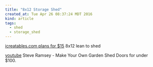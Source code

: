 ```yaml
---
title: "8x12 Storage Shed"
created_at: Tue Apr 26 08:37:24 MDT 2016
kind: article
tags:
  - shed
  - storage_shed
---
```


<a href="https://www.icreatables.com////sheds/8x12-LT-lean-to-shed-plans.html" target="_blank">icreatables.com plans for $15</a> 8x12 lean to shed

<a href="https://www.youtube.com/watch?v=2BsSQNWBeok" target="_blank">youtube</a> Steve Ramsey - Make Your Own Garden Shed Doors for under $100.


<!--
html boilerplate
<a href="" target="_blank"></a>
<img src="" width="400px">
<ul>
  <li></li>
</ul>
<pre>
</pre>
<pre><code>
</code></pre>
-->
